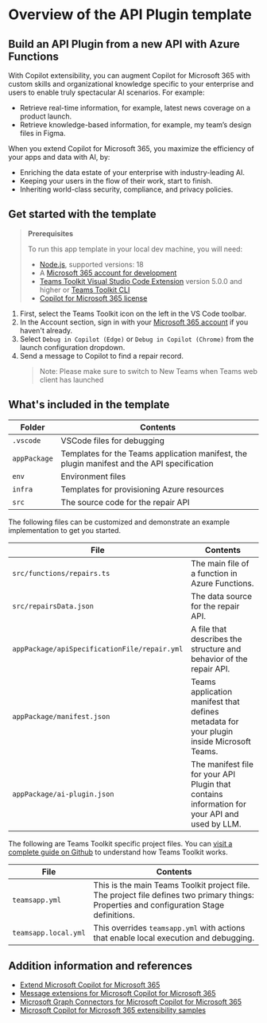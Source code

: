 # Overview of the API Plugin template

## Build an API Plugin from a new API with Azure Functions

With Copilot extensibility, you can augment Copilot for Microsoft 365 with custom skills and organizational knowledge specific to your enterprise and users to enable truly spectacular AI scenarios. For example:

- Retrieve real-time information, for example, latest news coverage on a product launch.
- Retrieve knowledge-based information, for example, my team’s design files in Figma.

When you extend Copilot for Microsoft 365, you maximize the efficiency of your apps and data with AI, by:

- Enriching the data estate of your enterprise with industry-leading AI.
- Keeping your users in the flow of their work, start to finish.
- Inheriting world-class security, compliance, and privacy policies.

## Get started with the template

> **Prerequisites**
>
> To run this app template in your local dev machine, you will need:
>
> - [Node.js](https://nodejs.org/), supported versions: 18
> - A [Microsoft 365 account for development](https://docs.microsoft.com/microsoftteams/platform/toolkit/accounts)
> - [Teams Toolkit Visual Studio Code Extension](https://aka.ms/teams-toolkit) version 5.0.0 and higher or [Teams Toolkit CLI](https://aka.ms/teams-toolkit-cli)
> - [Copilot for Microsoft 365 license](https://learn.microsoft.com/microsoft-365-copilot/extensibility/prerequisites#prerequisites)

1. First, select the Teams Toolkit icon on the left in the VS Code toolbar.
2. In the Account section, sign in with your [Microsoft 365 account](https://docs.microsoft.com/microsoftteams/platform/toolkit/accounts) if you haven't already.
3. Select `Debug in Copilot (Edge)` or `Debug in Copilot (Chrome)` from the launch configuration dropdown.
4. Send a message to Copilot to find a repair record.
   > Note: Please make sure to switch to New Teams when Teams web client has launched

## What's included in the template

| Folder       | Contents                                                                                    |
| ------------ | ------------------------------------------------------------------------------------------- |
| `.vscode`    | VSCode files for debugging                                                                  |
| `appPackage` | Templates for the Teams application manifest, the plugin manifest and the API specification |
| `env`        | Environment files                                                                           |
| `infra`      | Templates for provisioning Azure resources                                                  |
| `src`        | The source code for the repair API                                                          |

The following files can be customized and demonstrate an example implementation to get you started.

| File                                         | Contents                                                                                          |
| -------------------------------------------- | ------------------------------------------------------------------------------------------------- |
| `src/functions/repairs.ts`                   | The main file of a function in Azure Functions.                                                   |
| `src/repairsData.json`                       | The data source for the repair API.                                                               |
| `appPackage/apiSpecificationFile/repair.yml` | A file that describes the structure and behavior of the repair API.                               |
| `appPackage/manifest.json`                   | Teams application manifest that defines metadata for your plugin inside Microsoft Teams.          |
| `appPackage/ai-plugin.json`                  | The manifest file for your API Plugin that contains information for your API and used by LLM. |

The following are Teams Toolkit specific project files. You can [visit a complete guide on Github](https://github.com/OfficeDev/TeamsFx/wiki/Teams-Toolkit-Visual-Studio-Code-v5-Guide#overview) to understand how Teams Toolkit works.

| File                 | Contents                                                                                                                                  |
| -------------------- | ----------------------------------------------------------------------------------------------------------------------------------------- |
| `teamsapp.yml`       | This is the main Teams Toolkit project file. The project file defines two primary things: Properties and configuration Stage definitions. |
| `teamsapp.local.yml` | This overrides `teamsapp.yml` with actions that enable local execution and debugging.                                                     |

## Addition information and references

- [Extend Microsoft Copilot for Microsoft 365](https://aka.ms/teamsfx-copilot-plugin)
- [Message extensions for Microsoft Copilot for Microsoft 365](https://learn.microsoft.com/microsoft-365-copilot/extensibility/overview-message-extension-bot)
- [Microsoft Graph Connectors for Microsoft Copilot for Microsoft 365](https://learn.microsoft.com/microsoft-365-copilot/extensibility/overview-graph-connector)
- [Microsoft Copilot for Microsoft 365 extensibility samples](https://learn.microsoft.com/microsoft-365-copilot/extensibility/samples)

